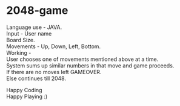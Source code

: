 # 2048-game
Language use - JAVA.  
Input - User name  
        Board Size.  
Movements - Up, Down, Left, Bottom.  
Working -  
User chooses one of movements mentioned above at a time.  
System sums up similar numbers in that move and game proceeds.  
If there are no moves left GAMEOVER.  
Else continues till 2048.  

Happy Coding  
Happy Playing :)  
